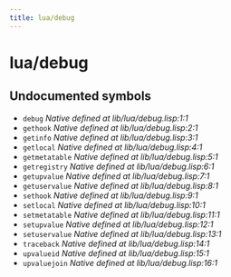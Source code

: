 ```yaml
---
title: lua/debug
---
```

# lua/debug
## Undocumented symbols
 - `debug` *Native defined at lib/lua/debug.lisp:1:1*
 - `gethook` *Native defined at lib/lua/debug.lisp:2:1*
 - `getinfo` *Native defined at lib/lua/debug.lisp:3:1*
 - `getlocal` *Native defined at lib/lua/debug.lisp:4:1*
 - `getmetatable` *Native defined at lib/lua/debug.lisp:5:1*
 - `getregistry` *Native defined at lib/lua/debug.lisp:6:1*
 - `getupvalue` *Native defined at lib/lua/debug.lisp:7:1*
 - `getuservalue` *Native defined at lib/lua/debug.lisp:8:1*
 - `sethook` *Native defined at lib/lua/debug.lisp:9:1*
 - `setlocal` *Native defined at lib/lua/debug.lisp:10:1*
 - `setmetatable` *Native defined at lib/lua/debug.lisp:11:1*
 - `setupvalue` *Native defined at lib/lua/debug.lisp:12:1*
 - `setuservalue` *Native defined at lib/lua/debug.lisp:13:1*
 - `traceback` *Native defined at lib/lua/debug.lisp:14:1*
 - `upvalueid` *Native defined at lib/lua/debug.lisp:15:1*
 - `upvaluejoin` *Native defined at lib/lua/debug.lisp:16:1*
